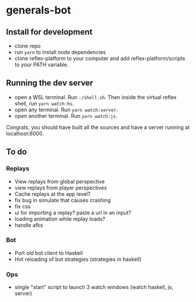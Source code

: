 # generals-bot

## Install for development
- clone repo
- run `yarn` to install node dependencies
- clone reflex-platform to your computer and add reflex-platform/scripts to your PATH variable.

## Running the dev server
- open a WSL terminal. Run `./shell.sh`. Then inside the virtual reflex shell, run `yarn watch:hs`.
- open any terminal. Run `yarn watch:server`.
- open another terminal. Run `yarn watch:js`.

Congrats, you should have built all the sources and have a server running at localhost:8000.

## To do

### Replays
- View replays from global perspective
- view replays from player perspectives
- Cache replays at the app level?
- fix bug in simulate that causes crashing
- fix css
- ui for importing a replay? paste a url in an input?
- loading animation while replay loads?
- handle afks

### Bot
- Port old bot client to Haskell
- Hot reloading of bot strategies (strategies in haskell)

### Ops
- single "start" script to launch 3 watch windows (watch haskell, js, server)
